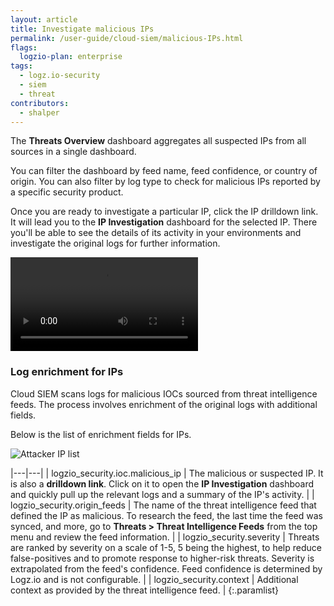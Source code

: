 ```yaml
---
layout: article
title: Investigate malicious IPs
permalink: /user-guide/cloud-siem/malicious-IPs.html
flags:
  logzio-plan: enterprise
tags:
  - logz.io-security
  - siem
  - threat
contributors:
  - shalper
---
```


The **Threats Overview** dashboard aggregates all suspected IPs from all sources in a single dashboard.

You can filter the dashboard by feed name, feed confidence, or country of origin. You can also filter by log type to check for malicious IPs reported by a specific security product.

Once you are ready to investigate a particular IP, click the IP drilldown link. It will lead you to the **IP Investigation** dashboard for the selected IP. There you'll be able to see the details of its activity in your environments and investigate the original logs for further information.


<video autoplay loop>
  <source src="https://dytvr9ot2sszz.cloudfront.net/logz-docs/siem/investigate_IP.mp4" type="video/mp4" />
</video>

### Log enrichment for IPs

Cloud SIEM scans logs for malicious IOCs sourced from threat intelligence feeds. The process involves enrichment of the original logs with additional fields.

Below is the list of enrichment fields for IPs.

![Attacker IP list](https://dytvr9ot2sszz.cloudfront.net/logz-docs/siem/malicious-ip-logs.png)

|---|---|
| logzio_security.ioc.malicious_ip | The malicious or suspected IP. It is also a **drilldown link**. Click on it to open the **IP Investigation** dashboard and quickly pull up the relevant logs and a summary of the IP's activity. |
| logzio_security.origin_feeds | The name of the threat intelligence feed that defined the IP as malicious. To research the feed, the last time the feed was synced, and more, go to **Threats > Threat Intelligence Feeds** from the top menu and review the feed information. |
| logzio_security.severity | Threats are ranked by severity on a scale of 1-5, 5 being the highest, to help reduce false-positives and to promote response to higher-risk threats. Severity is extrapolated from the feed's confidence. Feed confidence is determined by Logz.io and is not configurable. |
| logzio_security.context | Additional context as provided by the threat intelligence feed. |
{:.paramlist}
